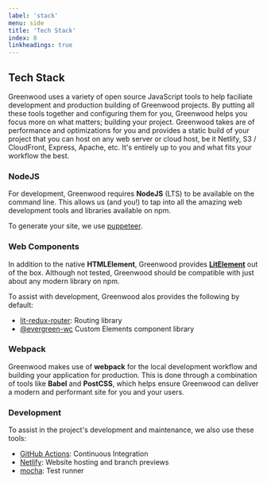 ```yaml
---
label: 'stack'
menu: side
title: 'Tech Stack'
index: 8
linkheadings: true
---
```


## Tech Stack

Greenwood uses a variety of open source JavaScript tools to help faciliate development and production building of Greenwood projects.  By putting all these tools together and configuring them for you, Greenwood helps you focus more on what matters; building your project.  Greenwood takes are of performance and optimizations for you and provides a static build of your project that you can host on any web server or cloud host, be it Netlify, S3 / CloudFront, Express, Apache, etc.  It's entirely up to you and what fits your workflow the best.

### NodeJS
For development, Greenwood requires **NodeJS** (LTS) to be available on the command line. This allows us (and you!) to tap into all the amazing web development tools and libraries available on npm.

To generate your site, we use [puppeteer](https://developers.google.com/web/tools/puppeteer/).

### Web Components
In addition to the native **HTMLElement**, Greenwood provides [**LitElement**](https://lit-element.polymer-project.org/) out of the box.  Although not tested, Greenwood should be compatible with just about any modern library on npm.

To assist with development, Greenwood alos provides the following by default:
- [lit-redux-router](https://github.com/fernandopasik/lit-redux-router): Routing library
- [@evergreen-wc](https://github.com/hutchgrant/evergreen-web-components) Custom Elements component library

### Webpack
Greenwood makes use of **webpack** for the local development workflow and building your application for production.  This is done through a combination of tools like **Babel** and **PostCSS**, which helps ensure Greenwood can deliver a modern and performant site for you and your users.

### Development
To assist in the project's development and maintenance, we also use these tools:
- [GitHub Actions](https://github.com/features/actions): Continuous Integration
- [Netlify](https://www.netlify.com/): Website hosting and branch previews
- [mocha](https://mochajs.org/): Test runner
